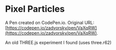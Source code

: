 # Pixel Particles

A Pen created on CodePen.io. Original URL: [https://codepen.io/zadvorsky/pen/VaXqRW](https://codepen.io/zadvorsky/pen/VaXqRW).

An old THREE.js experiment I found (uses three.r62)
